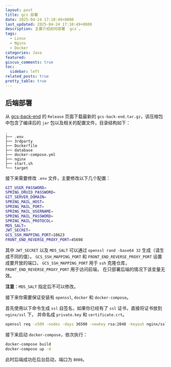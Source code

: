```yaml
---
layout: post
title: gcs 部署
date: 2025-04-24 17:10:49+0800
last_updated: 2025-04-24 17:10:49+0800
description: 主要介绍如何部署 `gcs`。
tags:
  - Linux
  - Nginx
  - Docker
categories: Java
featured:
giscus_comments: true
toc:
  sidebar: left
related_posts: true
pretty_table: true
---
```


## 后端部署

从 [gcs-back-end](https://github.com/CMIPT/gcs-back-end/releases) 的 `Release` 页面下载最新的
`gcs-back-end.tar.gz`，该压缩包中包含了编译后的 `jar` 包以及相关的配置文件，目录结构如下：

```
.
├── .env
├── 3rdparty
├── Dockerfile
├── database
├── docker-compose.yml
├── nginx
├── start.sh
└── target
```

接下来需要修改 `.env` 文件，主要修改以下几个配置：

```bash
GIT_USER_PASSWORD=
SPRING_DRUID_PASSWORD=
GIT_SERVER_DOMAIN=
SPRING_MAIL_HOST=
SPRING_MAIL_PORT=
SPRING_MAIL_USERNAME=
SPRING_MAIL_PASSWORD=
SPRING_MAIL_PROTOCOL=
MD5_SALT=
JWT_SECRET=
GCS_SSH_MAPPING_PORT=10623
FRONT_END_REVERSE_PROXY_PORT=45698
```

其中 `JWT_SECRET` 以及 `MD5_SALT` 可以通过 `openssl rand -base64 32` 生成（请生成不同的值）。
`GCS_SSH_MAPPING_PORT` 和 `FRONT_END_REVERSE_PROXY_PORT` 设置成要开放的端口，
`GCS_SSH_MAPPING_PORT` 用于 `ssh` 克隆仓库，`FRONT_END_REVERSE_PROXY_PORT` 用于访问前端，
在只部署后端的情况下该变量无效。

**注意**：`MD5_SALT` 指定后不可以修改。

接下来你需要保证安装有 `openssl`, `docker` 和 `docker-compose`。

首先使用以下命令生成 `ssl` 自签名，如果你已经有了 `ssl` 证书，直接将证书放到 `nginx/ssl` 下，
并命名成 `private.key` 和 `certificate.crt`。

```bash
openssl req -x509 -nodes -days 36500 -newkey rsa:2048 -keyout nginx/ssl/private.key -out nginx/ssl/certificate.crt
```

接下来启动 `docker-compose`，依次执行：

```bash
docker-compose build
docker-compose up -d
```

此时后端成功在后台启动，端口为 `8080`。
